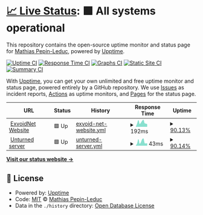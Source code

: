 # [📈 Live Status](https://Matou0014.github.io/Uptime): <!--live status--> **🟩 All systems operational**

This repository contains the open-source uptime monitor and status page for [Mathias Pepin-Leduc](https://Matou0014.github.io/Uptime), powered by [Upptime](https://github.com/upptime/upptime).

[![Uptime CI](https://github.com/Matou0014/Uptime/workflows/Uptime%20CI/badge.svg)](https://github.com/Matou0014/Uptime/actions?query=workflow%3A%22Uptime+CI%22)
[![Response Time CI](https://github.com/Matou0014/Uptime/workflows/Response%20Time%20CI/badge.svg)](https://github.com/Matou0014/Uptime/actions?query=workflow%3A%22Response+Time+CI%22)
[![Graphs CI](https://github.com/Matou0014/Uptime/workflows/Graphs%20CI/badge.svg)](https://github.com/Matou0014/Uptime/actions?query=workflow%3A%22Graphs+CI%22)
[![Static Site CI](https://github.com/Matou0014/Uptime/workflows/Static%20Site%20CI/badge.svg)](https://github.com/Matou0014/Uptime/actions?query=workflow%3A%22Static+Site+CI%22)
[![Summary CI](https://github.com/Matou0014/Uptime/workflows/Summary%20CI/badge.svg)](https://github.com/Matou0014/Uptime/actions?query=workflow%3A%22Summary+CI%22)

With [Upptime](https://upptime.js.org), you can get your own unlimited and free uptime monitor and status page, powered entirely by a GitHub repository. We use [Issues](https://github.com/Matou0014/Uptime/issues) as incident reports, [Actions](https://github.com/Matou0014/Uptime/actions) as uptime monitors, and [Pages](https://Matou0014.github.io/Uptime) for the status page.

<!--start: status pages-->
<!-- This summary is generated by Upptime (https://github.com/upptime/upptime) -->
<!-- Do not edit this manually, your changes will be overwritten -->
<!-- prettier-ignore -->
| URL | Status | History | Response Time | Uptime |
| --- | ------ | ------- | ------------- | ------ |
| <img alt="" src="https://favicons.githubusercontent.com/exvoid.net" height="13"> [ExvoidNet Website](https://exvoid.net) | 🟩 Up | [exvoid-net-website.yml](https://github.com/Matou0014/Uptime/commits/HEAD/history/exvoid-net-website.yml) | <details><summary><img alt="Response time graph" src="./graphs/exvoid-net-website/response-time-week.png" height="20"> 192ms</summary><br><a href="https://Matou0014.github.io/Uptime/history/exvoid-net-website"><img alt="Response time 175" src="https://img.shields.io/endpoint?url=https%3A%2F%2Fraw.githubusercontent.com%2FMatou0014%2FUptime%2FHEAD%2Fapi%2Fexvoid-net-website%2Fresponse-time.json"></a><br><a href="https://Matou0014.github.io/Uptime/history/exvoid-net-website"><img alt="24-hour response time 138" src="https://img.shields.io/endpoint?url=https%3A%2F%2Fraw.githubusercontent.com%2FMatou0014%2FUptime%2FHEAD%2Fapi%2Fexvoid-net-website%2Fresponse-time-day.json"></a><br><a href="https://Matou0014.github.io/Uptime/history/exvoid-net-website"><img alt="7-day response time 192" src="https://img.shields.io/endpoint?url=https%3A%2F%2Fraw.githubusercontent.com%2FMatou0014%2FUptime%2FHEAD%2Fapi%2Fexvoid-net-website%2Fresponse-time-week.json"></a><br><a href="https://Matou0014.github.io/Uptime/history/exvoid-net-website"><img alt="30-day response time 175" src="https://img.shields.io/endpoint?url=https%3A%2F%2Fraw.githubusercontent.com%2FMatou0014%2FUptime%2FHEAD%2Fapi%2Fexvoid-net-website%2Fresponse-time-month.json"></a><br><a href="https://Matou0014.github.io/Uptime/history/exvoid-net-website"><img alt="1-year response time 175" src="https://img.shields.io/endpoint?url=https%3A%2F%2Fraw.githubusercontent.com%2FMatou0014%2FUptime%2FHEAD%2Fapi%2Fexvoid-net-website%2Fresponse-time-year.json"></a></details> | <details><summary><a href="https://Matou0014.github.io/Uptime/history/exvoid-net-website">90.13%</a></summary><a href="https://Matou0014.github.io/Uptime/history/exvoid-net-website"><img alt="All-time uptime 97.35%" src="https://img.shields.io/endpoint?url=https%3A%2F%2Fraw.githubusercontent.com%2FMatou0014%2FUptime%2FHEAD%2Fapi%2Fexvoid-net-website%2Fuptime.json"></a><br><a href="https://Matou0014.github.io/Uptime/history/exvoid-net-website"><img alt="24-hour uptime 32.91%" src="https://img.shields.io/endpoint?url=https%3A%2F%2Fraw.githubusercontent.com%2FMatou0014%2FUptime%2FHEAD%2Fapi%2Fexvoid-net-website%2Fuptime-day.json"></a><br><a href="https://Matou0014.github.io/Uptime/history/exvoid-net-website"><img alt="7-day uptime 90.13%" src="https://img.shields.io/endpoint?url=https%3A%2F%2Fraw.githubusercontent.com%2FMatou0014%2FUptime%2FHEAD%2Fapi%2Fexvoid-net-website%2Fuptime-week.json"></a><br><a href="https://Matou0014.github.io/Uptime/history/exvoid-net-website"><img alt="30-day uptime 97.35%" src="https://img.shields.io/endpoint?url=https%3A%2F%2Fraw.githubusercontent.com%2FMatou0014%2FUptime%2FHEAD%2Fapi%2Fexvoid-net-website%2Fuptime-month.json"></a><br><a href="https://Matou0014.github.io/Uptime/history/exvoid-net-website"><img alt="1-year uptime 97.35%" src="https://img.shields.io/endpoint?url=https%3A%2F%2Fraw.githubusercontent.com%2FMatou0014%2FUptime%2FHEAD%2Fapi%2Fexvoid-net-website%2Fuptime-year.json"></a></details>
| <img alt="" src="https://favicons.githubusercontent.com/exvoid.net" height="13"> [Unturned server](https://exvoid.net) | 🟩 Up | [unturned-server.yml](https://github.com/Matou0014/Uptime/commits/HEAD/history/unturned-server.yml) | <details><summary><img alt="Response time graph" src="./graphs/unturned-server/response-time-week.png" height="20"> 43ms</summary><br><a href="https://Matou0014.github.io/Uptime/history/unturned-server"><img alt="Response time 38" src="https://img.shields.io/endpoint?url=https%3A%2F%2Fraw.githubusercontent.com%2FMatou0014%2FUptime%2FHEAD%2Fapi%2Funturned-server%2Fresponse-time.json"></a><br><a href="https://Matou0014.github.io/Uptime/history/unturned-server"><img alt="24-hour response time 26" src="https://img.shields.io/endpoint?url=https%3A%2F%2Fraw.githubusercontent.com%2FMatou0014%2FUptime%2FHEAD%2Fapi%2Funturned-server%2Fresponse-time-day.json"></a><br><a href="https://Matou0014.github.io/Uptime/history/unturned-server"><img alt="7-day response time 43" src="https://img.shields.io/endpoint?url=https%3A%2F%2Fraw.githubusercontent.com%2FMatou0014%2FUptime%2FHEAD%2Fapi%2Funturned-server%2Fresponse-time-week.json"></a><br><a href="https://Matou0014.github.io/Uptime/history/unturned-server"><img alt="30-day response time 38" src="https://img.shields.io/endpoint?url=https%3A%2F%2Fraw.githubusercontent.com%2FMatou0014%2FUptime%2FHEAD%2Fapi%2Funturned-server%2Fresponse-time-month.json"></a><br><a href="https://Matou0014.github.io/Uptime/history/unturned-server"><img alt="1-year response time 38" src="https://img.shields.io/endpoint?url=https%3A%2F%2Fraw.githubusercontent.com%2FMatou0014%2FUptime%2FHEAD%2Fapi%2Funturned-server%2Fresponse-time-year.json"></a></details> | <details><summary><a href="https://Matou0014.github.io/Uptime/history/unturned-server">90.14%</a></summary><a href="https://Matou0014.github.io/Uptime/history/unturned-server"><img alt="All-time uptime 97.35%" src="https://img.shields.io/endpoint?url=https%3A%2F%2Fraw.githubusercontent.com%2FMatou0014%2FUptime%2FHEAD%2Fapi%2Funturned-server%2Fuptime.json"></a><br><a href="https://Matou0014.github.io/Uptime/history/unturned-server"><img alt="24-hour uptime 32.95%" src="https://img.shields.io/endpoint?url=https%3A%2F%2Fraw.githubusercontent.com%2FMatou0014%2FUptime%2FHEAD%2Fapi%2Funturned-server%2Fuptime-day.json"></a><br><a href="https://Matou0014.github.io/Uptime/history/unturned-server"><img alt="7-day uptime 90.14%" src="https://img.shields.io/endpoint?url=https%3A%2F%2Fraw.githubusercontent.com%2FMatou0014%2FUptime%2FHEAD%2Fapi%2Funturned-server%2Fuptime-week.json"></a><br><a href="https://Matou0014.github.io/Uptime/history/unturned-server"><img alt="30-day uptime 97.35%" src="https://img.shields.io/endpoint?url=https%3A%2F%2Fraw.githubusercontent.com%2FMatou0014%2FUptime%2FHEAD%2Fapi%2Funturned-server%2Fuptime-month.json"></a><br><a href="https://Matou0014.github.io/Uptime/history/unturned-server"><img alt="1-year uptime 97.35%" src="https://img.shields.io/endpoint?url=https%3A%2F%2Fraw.githubusercontent.com%2FMatou0014%2FUptime%2FHEAD%2Fapi%2Funturned-server%2Fuptime-year.json"></a></details>

<!--end: status pages-->

[**Visit our status website →**](https://Matou0014.github.io/Uptime)

## 📄 License

- Powered by: [Upptime](https://github.com/upptime/upptime)
- Code: [MIT](./LICENSE) © [Mathias Pepin-Leduc](https://Matou0014.github.io/Uptime)
- Data in the `./history` directory: [Open Database License](https://opendatacommons.org/licenses/odbl/1-0/)
